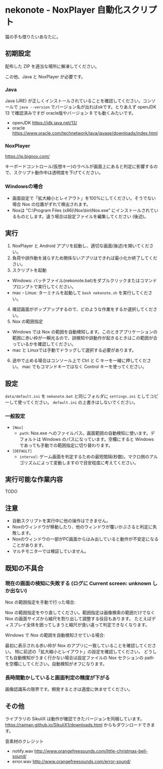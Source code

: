 # nekonote - NoxPlayer 自動化スクリプト

猫の手も借りたいあなたに。

## 初期設定

配布した ZIP を適当な場所に解凍してください。

この他、Java と NoxPlayer が必要です。

### Java

Java (JRE) が正しくインストールされていることを確認してください。コンソールで `java --version` でバージョン名が出ればokです。とりあえず openJDK 13 で確認済みですが oracle版やバージョン 8 でも動くみたいです。

- openJDK <https://jdk.java.net/13/>
- oracle <https://www.oracle.com/technetwork/java/javase/downloads/index.html>

### NoxPlayer

<https://jp.bignox.com/>

キーボードコントロール(仮想キー)のラベルが画面上にあると判定に影響するので、スクリプト動作中は透明度を下げてください。


### Windowsの場合

- 画面設定で「拡大縮小とレイアウト」を100%にしてください。そうでない場合 Nox の位置がずれて検出されます。
- Noxは "C:\Program Files (x86)\Nox\bin\Nox.exe" にインストールされているものとします。違う場合は設定ファイルを編集してください (後述)。


## 実行

1. NoxPlayer と Android アプリを起動し、適切な画面(後述)を開いてください。
2. 負荷や誤作動を減らすため関係ないアプリはできれば最小化か終了してください。
3. スクリプトを起動
  - Windows: バッチファイル(nekonote.bat)をダブルクリックまたはコマンドプロンプトで実行してください。
  - mac・Linux: ターミナルを起動して `bash nekonote.sh` を実行してください。
4. 確認画面がポップアップするので、どのような作業をするか選択してください。
5. Nox の範囲指定
  - Windows では Nox の範囲を自動検知します。このときアプリケーションの範囲に赤い枠が一瞬光るので、誤検知や誤動作が起きるときはこの範囲が合っているかを確認してください。
  - mac と Linuxでは手動でドラッグして選択する必要があります。
6. 途中で止める場合はコンソール上で Ctrl と C キーを一緒に押してください。 mac でもコマンドキーではなく Control キーを使ってください。

## 設定

`data/default.ini` を `nekonote.bat` と同じフォルダに `settings.ini` としてコピーして使ってください。 `default.ini` の上書きはしないでください。

### 一般設定

- `[Nox]`
    - `path`: Nox.exe へのファイルパス。画面範囲の自動検知に使います。デフォルトは Windows のパスになっています。空欄にすると Windows であっても手動での範囲指定に切り替わります。
- `[DEFAULT]`
    - `interval`: ゲーム画面を判定するための最短間隔(秒数)。マクロ側のアルゴリズムによって変動しますので目安程度に考えてください。

## 実行可能な作業内容

TODO

## 注意

- 自動スクリプトを実行中に他の操作はできません。
- Noxのウィンドウが移動したり、他のウィンドウが覆いかぶさると判定に失敗します。
- Noxのウィンドウの一部がPC画面からはみ出していると動作が不安定になることがあります。
- マルチモニターでは検証していません。


## 既知の不具合

### 現在の画面の検知に失敗する (ログに Current screen: unknown しか出ない)

Nox の範囲指定を手動で行った場合:

Nox の範囲指定をやり直してください。範囲指定は画像検索の範囲だけでなく Nox の画面サイズから縮尺を割り出して調整する役目もあります。
たとえばディスプレイ全体を囲ってしまうと縮尺が食い違って判定できなくなります。

Windows で Nox の範囲を自動検知させている場合:

最初に表示される赤い枠が Nox のアプリに一致していることを確認してください。
特に前述の「拡大縮小とレイアウト」の設定を確認してください。
どうしても自動検知がうまく行かない場合は設定ファイルの Nox セクションの path を空欄にしてください。自動検知がオフになります。


### 長時間動かしていると画面判定の精度が下がる

画像認識系の限界です。頻発するときは適度に休ませてください。


## その他

ライブラリの SikuliX は動作が確認できたバージョンを同梱しています。<https://raiman.github.io/SikuliX1/downloads.html> からもダウンロードできます。

音素材のクレジット

- notify.wav <http://www.orangefreesounds.com/little-christmas-bell-sound/>
- error.wav <http://www.orangefreesounds.com/error-sound/>
